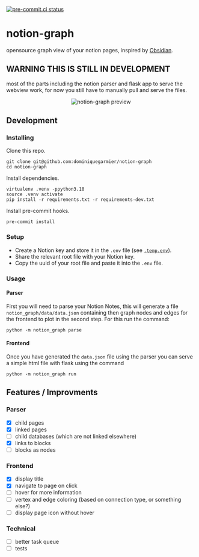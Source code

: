 [![pre-commit.ci status](https://results.pre-commit.ci/badge/github/DominiqueGarmier/notion-graph/main.svg)](https://results.pre-commit.ci/latest/github/DominiqueGarmier/notion-graph/main)

# notion-graph

opensource graph view of your notion pages, inspired by [Obsidian](https://obsidian.md/).

## WARNING THIS IS STILL IN DEVELOPMENT

most of the parts including the notion parser and flask app to serve the webview work, for now you still have to manually pull and serve the files.

<p align="center">
  <img src="https://user-images.githubusercontent.com/42445422/174397159-4fcb4074-d1d2-4fd2-8b13-331a924f8aea.gif" alt="notion-graph preview" />
</p>

## Development

### Installing

Clone this repo.

```
git clone git@github.com:dominiquegarmier/notion-graph
cd notion-graph
```

Install dependencies.

```
virtualenv .venv -ppython3.10
source .venv activate
pip install -r requirements.txt -r requirements-dev.txt
```

Install pre-commit hooks.

```
pre-commit install
```

### Setup

- Create a Notion key and store it in the `.env` file (see [`.temp.env`](.temp.env)).
- Share the relevant root file with your Notion key.
- Copy the uuid of your root file and paste it into the `.env` file.

### Usage

#### Parser

First you will need to parse your Notion Notes, this will generate a file `notion_graph/data/data.json` containing then graph nodes and edges for the frontend to plot in the second step. For this run the command:

```
python -m notion_graph parse
```

#### Frontend

Once you have generated the `data.json` file using the parser you can serve a simple html file with flask using the command

```
python -m notion_graph run
```

## Features / Improvments

### Parser

- [x] child pages
- [x] linked pages
- [ ] child databases (which are not linked elsewhere)
- [x] links to blocks
- [ ] blocks as nodes

### Frontend

- [x] display title
- [x] navigate to page on click
- [ ] hover for more information
- [ ] vertex and edge coloring (based on connection type, or something else?)
- [ ] display page icon without hover

### Technical

- [ ] better task queue
- [ ] tests
